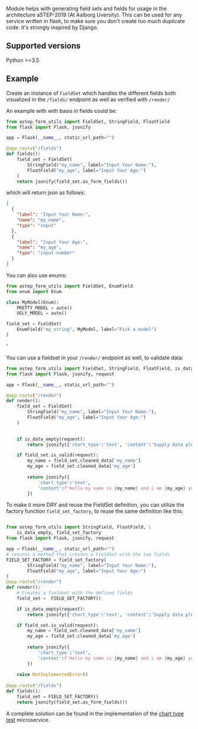 Module helps with generating field sets and fields for usage in the architecture
aSTEP-2019 (At Aalborg Uversity). This can be used for any service written in flask, to make sure you don't 
create too much duplicate code. it's strongly inspired by Django. 
## Supported versions
Python >=3.5

## Example
Create an instance of `FieldSet` which handles the different fields 
both visualized in the `/fields/` endpoint as well as verified with `/render/`

An example with with basis in fields could be:

```python
from astep_form_utils import FieldSet, StringField, FloatField
from flask import Flask, jsonify

app = Flask(__name__, static_url_path="")

@app.route("/fields")
def fields():
    field_set = FieldSet(
        StringField("my_name", label="Input Your Name:"),
        FloatField("my_age", label="Input Your Age:")
    )
    return jsonify(field_set.as_form_fields())
```

which will return json as follows: 
```json
[
  {
    "label": "Input Your Name:",
    "name": "my_name",
    "type": "input"
  },
  {
    "label": "Input Your Age:",
    "name": "my_age",
    "type": "input-number"
  }
]
```

You can also use enums:

```python
from astep_form_utils import FieldSet, EnumField
from enum import Enum

class MyModel(Enum):
    PRETTY_MODEL = auto()
    UGLY_MODEL = auto()

field_set = FieldSet(
    EnumField("my_string", MyModel, label="Pick a model")
)
```
'

You can use a fieldset in your `/render/` endpoint as well, to validate data:


```python
from astep_form_utils import FieldSet, StringField, FloatField, is_data_empty
from flask import Flask, jsonify, request

app = Flask(__name__, static_url_path="")

@app.route("/render")
def render():
    field_set = FieldSet(
        StringField("my_name", label="Input Your Name:"),
        FloatField("my_age", label="Input Your Age:")
    )
    

    if is_data_empty(request):
        return jsonify({'chart_type':'text', 'content':'Supply data please!'})

    if field_set.is_valid(request):
        my_name = field_set.cleaned_data['my_name']
        my_age = field_set.cleaned_data['my_age']
        
        return jsonify({
            'chart_type':'text',
            'content':f'Hello my name is {my_name} and i am {my_age} years old.'
        })
```

To make it more DRY and reuse the FieldSet definition, you can utilize the factory
function `field_set_factory`, to reuse the same definition like this:

```python

from astep_form_utils import StringField, FloatField, \
    is_data_empty, field_set_factory
from flask import Flask, jsonify, request

app = Flask(__name__, static_url_path="")
# returns a method that creates a FieldSet with the two fields
FIELD_SET_FACTORY = field_set_factory(
        StringField("my_name", label="Input Your Name:"),
        FloatField("my_age", label="Input Your Age:")
)
@app.route("/render")
def render():
    # Creates a fieldset with the defined fields
    field_set =  FIELD_SET_FACTORY()

    if is_data_empty(request):
        return jsonify({'chart_type':'text', 'content':'Supply data please!'})

    if field_set.is_valid(request):
        my_name = field_set.cleaned_data['my_name']
        my_age = field_set.cleaned_data['my_age']
        
        return jsonify({
            'chart_type':'text',
            'content':f'Hello my name is {my_name} and i am {my_age} years old.'
        })
        
    raise NotImplementedError()
         
@app.route("/fields")
def fields():
    field_set = FIELD_SET_FACTORY() 
    return jsonify(field_set.as_form_fields())
```

A complete solution can be found in the
implementation of the [chart type test](https://daisy-git.cs.aau.dk/aSTEP-2019/charttypetest/)
microservice. 


